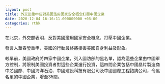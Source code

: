 ```yaml
---
layout: post
title: 外交部重申反對美國濫用國家安全概念打壓中國企業
date: 2020-12-04 16:16:11.000000000 +08:00
categories: rthk
---
```


在北京，外交部表明，反對美國濫用國家安全概念，打壓中國企業。

發言人華春瑩重申，美國的行動最終將損害美國自身利益及形象。

較早前，美國政府將四家中國企業，列入國防部的黑名單，認為這些企業由中國軍方控制，將限制美國投資者對這些企業進行投資，這四間企業包括中國晶片製造商中芯國際、中國海洋石油、中國建設科技有限公司及中國國際工程諮詢公司，令黑名單的中國企業，增至35間。
